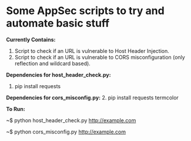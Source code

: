 # Some AppSec scripts to try and automate basic stuff


**Currently Contains:**

1. Script to check if an URL is vulnerable to Host Header Injection.
2. Script to check if an URL is vulnerable to CORS misconfiguration (only reflection and wildcard based).


**Dependencies for host_header_check.py:**

1. pip install requests 

**Dependencies for cors_misconfig.py:**
2. pip install requests termcolor


**To Run:**

~$ python host_header_check.py http://example.com

~$ python cors_misconfig.py http://example.com
